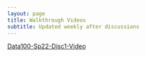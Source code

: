 ```yaml
---
layout: page
title: Walkthrough Videos 
subtitle: Updated weekly after discussions
---
```


[Data100-Sp22-Disc1-Video](https://www.youtube.com/watch?v=yu3OITAdqis)

